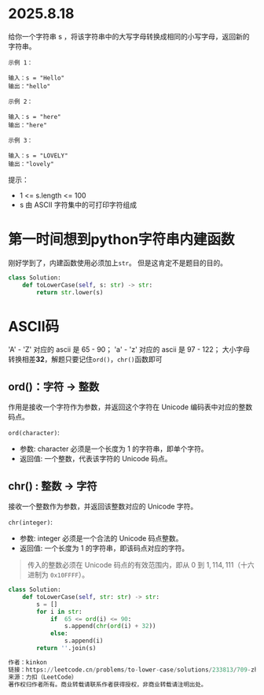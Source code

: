 # 2025.8.18

给你一个字符串 s ，将该字符串中的大写字母转换成相同的小写字母，返回新的字符串。

 
```
示例 1：

输入：s = "Hello"
输出："hello"
```
```
示例 2：

输入：s = "here"
输出："here"
```
```
示例 3：

输入：s = "LOVELY"
输出："lovely"
```

提示：

- 1 <= s.length <= 100
- s 由 ASCII 字符集中的可打印字符组成

# 第一时间想到python字符串内建函数

刚好学到了，内建函数使用必须加上`str`。 但是这肯定不是题目的目的。 
```python
class Solution:
    def toLowerCase(self, s: str) -> str:
        return str.lower(s)
```

# ASCII码

'A' - 'Z' 对应的 ascii 是 65 - 90；
'a' - 'z' 对应的 ascii 是 97 - 122；
大小字母转换相差**32**，解题只要记住`ord()`，`chr()`函数即可

## ord()：字符 → 整数
作用是接收一个字符作为参数，并返回这个字符在 Unicode 编码表中对应的整数码点。

`ord(character)`:
- 参数: character 必须是一个长度为 1 的字符串，即单个字符。
- 返回值: 一个整数，代表该字符的 Unicode 码点。

## chr() : 整数 → 字符
接收一个整数作为参数，并返回该整数对应的 Unicode 字符。

`chr(integer)`:
- 参数: integer 必须是一个合法的 Unicode 码点整数。
- 返回值: 一个长度为 1 的字符串，即该码点对应的字符。

> 传入的整数必须在 Unicode 码点的有效范围内，即从 0 到 $1,114,111$（十六进制为 `0x10FFFF`）。

```python
class Solution:
    def toLowerCase(self, str: str) -> str:
        s = []
        for i in str:
            if  65 <= ord(i) <= 90:
                s.append(chr(ord(i) + 32))
            else:
                s.append(i)
        return ''.join(s)

作者：kinkon
链接：https://leetcode.cn/problems/to-lower-case/solutions/233813/709-zhuan-huan-cheng-xiao-xie-zi-mu-duo-chong-jie-/
来源：力扣（LeetCode）
著作权归作者所有。商业转载请联系作者获得授权，非商业转载请注明出处。
```
